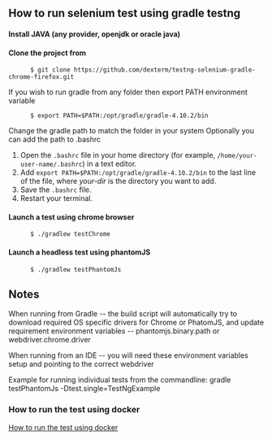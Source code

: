 ## How to run selenium test using gradle testng


#### Install JAVA (any provider, openjdk or oracle java)

#### Clone the project from
          $ git clone https://github.com/dexterm/testng-selenium-gradle-chrome-firefox.git

If you wish to run gradle from any folder then export PATH environment variable

          $ export PATH=$PATH:/opt/gradle/gradle-4.10.2/bin

Change the gradle path to match the folder in your system
Optionally you can add the path to .bashrc

1. Open the `.bashrc` file in your home directory (for example, `/home/your-user-name/.bashrc`) in a text editor.
2. Add `export PATH=$PATH:/opt/gradle/gradle-4.10.2/bin` to the last line of the file, where *your-dir* is the directory you want to add.
3. Save the `.bashrc` file.
4. Restart your terminal.

#### Launch a test using chrome browser
          $ ./gradlew testChrome

#### Launch a headless test using phantomJS
          $ ./gradlew testPhantomJs

## Notes

When running from Gradle -- the build script will automatically try to download required OS specific drivers for Chrome or PhatomJS, and update requirement environment variables -- phantomjs.binary.path or webdriver.chrome.driver

When running from an IDE -- you will need these environment variables setup and pointing to the correct webdriver

Example for running individual tests from the commandline: gradle testPhantomJs -Dtest.single=TestNgExample


### How to run the test using docker
[How to run the test using docker](docs/how_to_run_test_using_docker.md)
